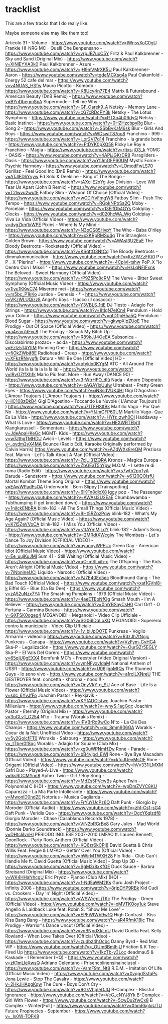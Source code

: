 # tracklist
This are a few tracks that I do really like.

Maybe someone else may like them too!

Articolo 31 - Volume - https://www.youtube.com/watch?v=lWnssXoC0gU
Frankie HI-NRG MC - Quelli Che Benpensano - https://www.youtube.com/watch?v=vrpJB7ucC5Y
Fritz & Paul Kalkbrenner - Sky and Sand (Original Mix) - https://www.youtube.com/watch?v=XINlEYXA3k0
Paul Kalkbrenner - Azure - https://www.youtube.com/watch?v=jH9mVMrXK5U
Paul Kalkbrenner- Aaron - https://www.youtube.com/watch?v=tgdeMCXsg4s
Paul Oakenfold - Energy 52 cafe del mar - https://www.youtube.com/watch?v=v4NUAS_HSfw
Mauro Picotto - Komodo - https://www.youtube.com/watch?v=K8Ucy4n77E4
Matrix & Futurebound - American Beauty (DnB Remix) - https://www.youtube.com/watch?v=BYpDbegmSpA
Supermode - Tell me Why - https://www.youtube.com/watch?v=GF_Oarek9_A
Netsky - Memory Lane - https://www.youtube.com/watch?v=cG7cRDcPY3k
Netsky - The Lotus Symphony - https://www.youtube.com/watch?v=RTXo4b0RdyQ
Netsky - Basic Instinct - https://www.youtube.com/watch?v=0HZHzcbpyRg
Blur - Song 2 - https://www.youtube.com/watch?v=SSbBvKaM6sk
Blur - Girls And Boys - https://www.youtube.com/watch?v=WDswiT87oo8
Franchino - 999 - https://www.youtube.com/watch?v=j_or2VI7q14
Franchino - la grande botta - https://www.youtube.com/watch?v=FtDYK0pXQ58
Ricky Le Roy e Franchino - Magia - https://www.youtube.com/watch?v=rtjxs-jO3_k
YOMC - OASIS - https://www.youtube.com/watch?v=4APjJGKrDR8
Paragliders - Oasis - https://www.youtube.com/watch?v=YfJmGFP60UM
Mystic Force - Psychic Harmony - https://www.youtube.com/watch?v=LOmodFwLS70
Gorillaz - Feel Good Inc (DnB Remix) - https://www.youtube.com/watch?v=ATJlFDhYvyw
Ed Solo & Deekline - King of The Bongo - https://www.youtube.com/watch?v=tAXcilE2xYg
Joy Division - Love Will Tear Us Apart (John B Remix) - https://www.youtube.com/watch?v=T2lwvu2wufE
Fatboy Slim - Weapon Of Choice [Official Video] - https://www.youtube.com/watch?v=wCDIYvFmgW8
Fatboy Slim - Push The Tempo - https://www.youtube.com/watch?v=RGpkNPbSa2Q
Moby - Porcelain - https://www.youtube.com/watch?v=13EifDb4GYs
Coldplay - Clocks - https://www.youtube.com/watch?v=d020hcWA_Wg
Coldplay - Viva La Vida (Official Video) - https://www.youtube.com/watch?v=dvgZkm1xWPE
Pixies - Where Is My Mind - https://www.youtube.com/watch?v=N3oCS85HvpY
The Who - Baba O'riley - https://www.youtube.com/watch?v=x2KRpRMSu4g
The Stranglers - Golden Brown - https://www.youtube.com/watch?v=AWAsI3U2EaE
The Bloody Beetroots - Rocksteady (Official Video) - https://www.youtube.com/watch?v=KSqttO3NtCg
The Bloody Beetroots - dimmakmmunication - https://www.youtube.com/watch?v=ltxZWZzFKt0
P o P _ X "Pierino" - https://www.youtube.com/watch?v=4CpivI-tshw
PoP_X "Io Centro Con I Missili" - https://www.youtube.com/watch?v=HsLqNFIFxnk
The Beloved - Sweet Harmony (Official Video) - https://www.youtube.com/watch?v=rP9Z5Pc8cRM
The Verve - Bitter Sweet Symphony (Official Music Video) - https://www.youtube.com/watch?v=1lyu1KKwC74
Miserere mei - https://www.youtube.com/watch?v=rs5bc_P1kKo
Justice - Genesis - † - https://www.youtube.com/watch?v=VKzWLUQizz8
Angel's boys - Isacco (il cosacco) - https://www.youtube.com/watch?v=Y3VBLS_1tjE
DJ Tiesto - Adagio For Strings - https://www.youtube.com/watch?v=8tIgN7eICn4
Pendulum - Hold your Colour - https://www.youtube.com/watch?v=qtD1IpH5a5Q
Pendulum - Blood Sugar - https://www.youtube.com/watch?v=gkwpXipZUoE
The Prodigy - Out Of Space (Official Video) - https://www.youtube.com/watch?v=a4eav7dFvc8
The Prodigy - Smack My Bitch Up - https://www.youtube.com/watch?v=R89kJJ4OeEA
Subsonica - Discolabirinto
prozac+ - acida - https://www.youtube.com/watch?v=EzIz5T4YltM
Running One - https://www.youtube.com/watch?v=fiOkZWbjf8E
Radiohead - Creep - https://www.youtube.com/watch?v=XFkzRNyygfk
Datura - Will Be One [Official Video] HD - https://www.youtube.com/watch?v=otyklo0KYgM
ATC - All Around The World (la la la la la la la la) - https://www.youtube.com/watch?v=IRvGZffXhfk
Mario Più feat. More - Run Away (DANCE 90) - https://www.youtube.com/watch?v=3-WtrHFO_dIù
Nada - Amore Disperato - https://www.youtube.com/watch?v=xAGAYlxUuIw
Ultrabeat - Pretty Green Eyes - https://www.youtube.com/watch?v=iNSsdVUK4HI
Gigi D'Agostino - L'Amour Toujours ( L'Amour Toujours ) - https://www.youtube.com/watch?v=iiC108zDkB4
Gigi D'Agostino - Toccando Le Nuvole ( L'Amour Toujours II ) https://www.youtube.com/watch?v=u71TFHSIfBk
Martillo Vago - Por Que No - https://www.youtube.com/watch?v=YfJmGFP60UM
Martillo Vago- Que Es La Vida - https://www.youtube.com/watch?v=HYfz_zwh0OI
Haddaway - What Is Love - https://www.youtube.com/watch?v=HEXWRTEbj1I
Klangkarussell - Sonnentanz - https://www.youtube.com/watch?v=JdeApaHKeGc
MGMT- Kids - https://www.youtube.com/watch?v=w7JthgTMHDU
Avicii - Levels - https://www.youtube.com/watch?v=_ovdm2yX4MA
Bounce (Radio Edit, Karaoke Originally performed by Calvin Harris) https://www.youtube.com/watch?v=AZdWXx8reQM
Prezioso feat. Marvin - Let's Talk About A Man [Official Video] - https://www.youtube.com/watch?v=7cjL-31ZQRA
Kronos - Magica Europa - https://www.youtube.com/watch?v=ZbGEaT5hYpw
M.O.M. - I sette re di roma (Radio Edit) - https://www.youtube.com/watch?v=s7wtb2ppTyA
Darude - Sandstorm - https://www.youtube.com/watch?v=y6120QOlsfU
Mortal Kombat Theme Song Original - https://www.youtube.com/watch?v=EAwWPadFsOA
Underworld - Born Slippy [Trainspotting] - https://www.youtube.com/watch?v=6iKFn8dlxX8
Iggy pop - The Passenger - https://www.youtube.com/watch?v=AWAsI3U2EaE
Chumbawamba - Tubthumping (I get knocked down) - https://www.youtube.com/watch?v=1njIckENbRA
blink-182 - All The Small Things (Official Music Video) - https://www.youtube.com/watch?v=9Ht5RZpzPqw
blink-182 - What's My Age Again? (Official Music Video) - https://www.youtube.com/watch?v=K7l5ZeVVoCA
blink-182 - I Miss You (Official Video) - https://www.youtube.com/watch?v=s1tAYmMjLdY
blink-182 - Adam's Song - https://www.youtube.com/watch?v=2MRdtXWcgIw
The Wombats - Let's Dance To Joy Division [OFFICIAL VIDEO] - https://www.youtube.com/watch?v=ayuooyWPEUc
Green Day - American Idiot [Official Music Video] - https://www.youtube.com/watch?v=Ee_uujKuJMI
Sum 41 - Still Waiting (Official Music Video) - https://www.youtube.com/watch?v=qO-mSLxih-c
The Offspring - The Kids Aren't Alright (Official Music Video) - https://www.youtube.com/watch?v=7iNbnineUCI
Liquido - Narcotic (Official Video) - https://www.youtube.com/watch?v=PJ7E40Ec5ec
Bloodhound Gang - The Bad Touch (Official Video) - https://www.youtube.com/watch?v=xat1GVnl8-k
Eiffel 65 - Blue (Da Ba Dee) - https://www.youtube.com/watch?v=zA52uNzx7Y4
The Smashing Pumpkins - 1979 (Official Music Video) - https://www.youtube.com/watch?v=4aeETEoNfOg
Smash Mouth - I'm A Believer - https://www.youtube.com/watch?v=0mYBSayCsH0
Carl Orff - O Fortuna ~ Carmina Burana - https://www.youtube.com/watch?v=GXFSK0ogeg4
MEGANOIDI - Meganoidi - Video Clip Ufficiale - https://www.youtube.com/watch?v=SG06IDqLoXQ
MEGANOIDI - Supereroi contro la municipale - Video Clip Ufficiale - https://www.youtube.com/watch?v=1v_blJpOO7E
Punkreas - Voglio Armarmi - videoclip https://www.youtube.com/watch?v=R3zJh7tNgjc
Punkreas - Canapa - https://www.youtube.com/watch?v=VzFym-CvHG4
Ska-P - Legalización - https://www.youtube.com/watch?v=OurGZr5EGLY
Ska-P - El Vals Del Obrero - https://www.youtube.com/watch?v=65qjU0gEXX4
Bomfunk MC's - Freestyler (Video Original Version) - https://www.youtube.com/watch?v=ymNFyxvIdaM
National Anthem of USSR - https://www.youtube.com/watch?v=U06jlgpMtQs
The Stunned Guys - Io sono vivo - https://www.youtube.com/watch?v=a1rcILXNreU
THE DESTROYER feat. concetta - khorona - nooo!!! - https://www.youtube.com/watch?v=OnyVkY-g_SU
Ace of Base - Life Is a Flower (Official Music Video) - https://www.youtube.com/watch?v=sdc_6YvJfFo
Joachim Pastor - Reykjavik - https://www.youtube.com/watch?v=KYfADOlstwc
Joachim Pastor - Millenium - https://www.youtube.com/watch?v=wnyS_1agGqc
Joachim Pastor - Eternity (Original Mix) - https://www.youtube.com/watch?v=3oGLvT_G254
N'to - Trauma (Worakls Remix) - https://www.youtube.com/watch?v=lPVBrRd9wCo
N'to - La Clé Des Champs - https://www.youtube.com/watch?v=qd_8mm906GA
Worakls - Coeur de la Nuit Unofficial Video - https://www.youtube.com/watch?v=5y2GolcfFT0
Worakls - Salzburg﻿ - https://www.youtube.com/watch?v=_tTber0f8qc
Worakls - Adagio for Square (Club Mix) - https://www.youtube.com/watch?v=xg0uWPNmHZw
Rone - Parade - https://www.youtube.com/watch?v=bB4yjbd_EWI
Rone - Bye Bye Macadam (Official Video) - https://www.youtube.com/watch?v=kfoJUeyMsOE
Rone - Origami (Official Video) - https://www.youtube.com/watch?v=hVv331iLMXM
Safri Duo - Played-A-Live - https://www.youtube.com/watch?v=IksRDCMYnn8
Aphex Twin - Girl / Boy Song - https://www.youtube.com/watch?v=MdZs5PVcwBs
Aphex Twin - Polynomial C (HD) - https://www.youtube.com/watch?v=wpDmZVYC8KU
Caparezza - La Mia Parte Intollerante - https://www.youtube.com/watch?v=MwonID0nd2E
Notorius - Musica Gagliarda - https://www.youtube.com/watch?v=FrYuYUcPz6Q
Daft Punk - Giorgio by Moroder (Official Audio) - https://www.youtube.com/watch?v=zhl-Cs1-sG4
Daft Punk - Veridis Quo - https://www.youtube.com/watch?v=OgcY6qlzdf8
Giorgio Moroder - Chase (Casablanca Records 1978) - https://www.youtube.com/watch?v=ViN2bRGrBx8
Gary Jules - Mad World (Donnie Darko Soundtrack) - https://www.youtube.com/watch?v=DHtcliIvnHI
PERIODO INGLESE 2007-2010
LMFAO ft. Lauren Bennett, GoonRock - Party Rock Anthem (Official Video) - https://www.youtube.com/watch?v=KQ6zr6kCPj8
David Guetta & Chris Willis Feat. Fergie & LMFAO - Gettin' Over You (Official Video) - https://www.youtube.com/watch?v=hWjrMTWXH28
Flo Rida - Club Can't Handle Me ft. David Guetta [Official Music Video] - Step Up 3D - https://www.youtube.com/watch?v=SgM3r8xKfGE
Duck Sauce - Barbra Streisand (Original Mix) - https://www.youtube.com/watch?v=WK4HHaNhcgU
Eric Prydz - Pjanoo (Club Mix) (HQ) - https://www.youtube.com/watch?v=f-Nd5aWM2Ks
Guru Josh Project - Infinity 2008 - https://www.youtube.com/watch?v=8rjpDYP9RBk
Kid Cudi vs. Crookers - Day 'n' Night (Official Video) - https://www.youtube.com/watch?v=WSWrepLjTKc
The Prodigy - Omen (Official Video) - https://www.youtube.com/watch?v=xMVTKOoy1uk
Steve Angello & Laidback Luke feat. Robin S. "Show Me Love" - https://www.youtube.com/watch?v=EPFWtWb9w1Q
High Contrast - Kiss Kiss Bang Bang - https://www.youtube.com/watch?v=aR4RfmK18ic
The Prodigy - Warrior's Dance Uncut (Official Video) - https://www.youtube.com/watch?v=voBNpdXkLnU
David Guetta Feat. Kelly Rowland - When Love Takes Over (Official Video) - https://www.youtube.com/watch?v=zudbz4hOcbc
Danny Byrd - Red Mist VIP - https://www.youtube.com/watch?v=_OUm6BmIhjU
Friction & K Tee - Fired Up https://www.youtube.com/watch?v=1kzTb-y3Loc
deadmau5 & Kaskade - I Remember (HQ) - https://www.youtube.com/watch?v=zK1mLIeXwsQ
Adriano Celentano - Prisencolinensinainciusol - https://www.youtube.com/watch?v=-VsmF9m_Nt8
R.E.M. - Imitation Of Life (Official Music Video) - https://www.youtube.com/watch?v=0vqgdSsfqPs
Jona Lewie - Stop The Cavalry - https://www.youtube.com/watch?v=2HkJHApgKqw
The Cure - Boys Don't Cry - https://www.youtube.com/watch?v=9GkVhgIeGJQ
B-Complex - Blissful Ignorance - https://www.youtube.com/watch?v=VeG_cNYJ8Yk
B-Complex - Girl With Flower - https://www.youtube.com/watch?v=5cwDu2fwCx8
B Complex - Winter[Full] - https://www.youtube.com/watch?v=XhmRkgloUTU
Future Prophecies - September - https://www.youtube.com/watch?v=_Ix0W-TOFK8
